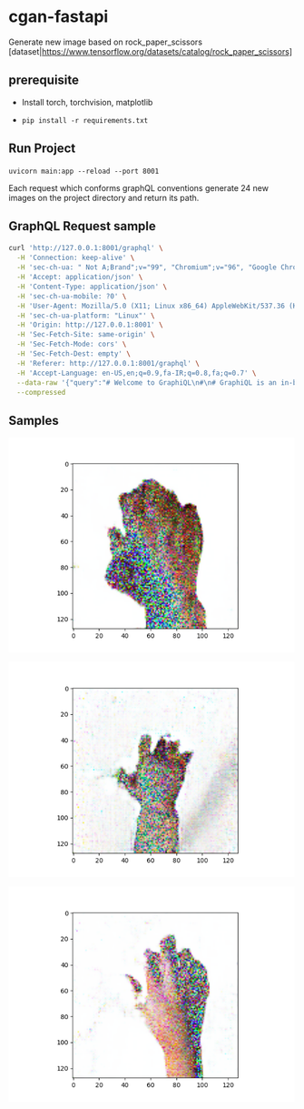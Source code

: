 # cgan-fastapi

Generate new image based on rock_paper_scissors [dataset|https://www.tensorflow.org/datasets/catalog/rock_paper_scissors]

## prerequisite

* Install torch, torchvision, matplotlib

* ```pip install -r requirements.txt```


## Run Project

```uvicorn main:app --reload --port 8001```

Each request which conforms graphQL conventions generate 24 new images on the project directory and return its path. 


## GraphQL Request sample

```bash
curl 'http://127.0.0.1:8001/graphql' \
  -H 'Connection: keep-alive' \
  -H 'sec-ch-ua: " Not A;Brand";v="99", "Chromium";v="96", "Google Chrome";v="96"' \
  -H 'Accept: application/json' \
  -H 'Content-Type: application/json' \
  -H 'sec-ch-ua-mobile: ?0' \
  -H 'User-Agent: Mozilla/5.0 (X11; Linux x86_64) AppleWebKit/537.36 (KHTML, like Gecko) Chrome/96.0.4664.110 Safari/537.36' \
  -H 'sec-ch-ua-platform: "Linux"' \
  -H 'Origin: http://127.0.0.1:8001' \
  -H 'Sec-Fetch-Site: same-origin' \
  -H 'Sec-Fetch-Mode: cors' \
  -H 'Sec-Fetch-Dest: empty' \
  -H 'Referer: http://127.0.0.1:8001/graphql' \
  -H 'Accept-Language: en-US,en;q=0.9,fa-IR;q=0.8,fa;q=0.7' \
  --data-raw '{"query":"# Welcome to GraphiQL\n#\n# GraphiQL is an in-browser tool for writing, validating, and\n# testing GraphQL queries.\n#\n# Type queries into this side of the screen, and you will see intelligent\n# typeaheads aware of the current GraphQL type schema and live syntax and\n# validation errors highlighted within the text.\n#\n# GraphQL queries typically start with a \"{\" character. Lines that starts\n# with a # are ignored.\n#\n# An example GraphQL query might look like:\n#\n#     {\n#       field(arg: \"value\") {\n#         subField\n#       }\n#     }\n#\n# Keyboard shortcuts:\n#\n#  Prettify Query:  Shift-Ctrl-P (or press the prettify button above)\n#\n#     Merge Query:  Shift-Ctrl-M (or press the merge button above)\n#\n#       Run Query:  Ctrl-Enter (or press the play button above)\n#\n#   Auto Complete:  Ctrl-Space (or just start typing)\n#\nmutation\n{\n  generateClassPhoto(imageCls: {classNumber:1}){\n    path\n  }\n}","variables":null}' \
  --compressed
```

## Samples

![sample 1](https://github.com/moghadas76/cgan-fastapi/blob/main/1660077723.132387.png)

![sample 2](https://github.com/moghadas76/cgan-fastapi/blob/main/1660077722.580476.png)

![sample 3](https://github.com/moghadas76/cgan-fastapi/blob/main/1660077722.10165.png)
